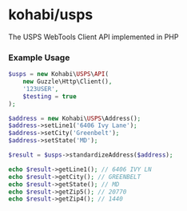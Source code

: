 kohabi/usps
========

The USPS WebTools Client API implemented in PHP

### Example Usage
```php
$usps = new Kohabi\USPS\API(
	new Guzzle\Http\Client(),
	'123USER',
	$testing = true
);

$address = new Kohabi\USPS\Address();
$address->setLine1('6406 Ivy Lane');
$address->setCity('Greenbelt');
$address->setState('MD');

$result = $usps->standardizeAddress($address);

echo $result->getLine1(); // 6406 IVY LN
echo $result->getCity(); // GREENBELT
echo $result->getState(); // MD
echo $result->getZip5(); // 20770
echo $result->getZip4(); // 1440
```
